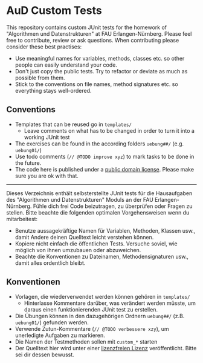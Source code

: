 # AuD Custom Tests

This repository contains custom JUnit tests for the homework of "Algorithmen
und Datenstrukturen" at FAU Erlangen-Nürnberg.
Please feel free to contribute, review or ask questions.
When contributing please consider these best practises:

* Use meaningful names for variables, methods, classes etc. so other people can easily understand your code.
* Don't just copy the public tests. Try to refactor or deviate as much as possible from them.
* Stick to the conventions on file names, method signatures etc. so everything stays well-ordered.

## Conventions

* Templates that can be reused go in `templates/`
	* Leave comments on what has to be changed in order to turn it into a working JUnit test
* The exercises can be found in the according folders `uebung##/` (e.g. `uebung01/`)
* Use todo comments (`// @TODO improve xyz`) to mark tasks to be done in the future.
* The code here is published under a [public domain license](./LICENSE). Please make sure you are ok with that.


---

Dieses Verzeichnis enthält selbsterstellte JUnit tests für die Hausaufgaben
des "Algorithmen und Datenstrukturen" Moduls an der FAU Erlangen-Nürnberg.
Fühle dich frei Code beizutragen, zu überprüfen oder Fragen zu stellen.
Bitte beachte die folgenden optimalen Vorgehensweisen wenn du mitarbeitest:

* Benutze aussagekräftige Namen für Variablen, Methoden, Klassen usw., damit Andere deinen Quelltext leicht verstehen können.
* Kopiere nicht einfach die öffentlichen Tests. Versuche soviel, wie möglich von ihnen umzubauen oder abzuweichen.
* Beachte die Konventionen zu Dateinamen, Methodensignaturen usw., damit alles ordentlich bleibt.

## Konventionen
* Vorlagen, die wiederverwendet werden können gehören in `templates/`
	* Hinterlasse Kommentare darüber, was verändert werden müsste, um daraus einen funktionierenden JUnit test zu erstellen.
* Die Übungen können in den dazugehörigen Ordnern `uebung##/` (z.B. `uebung01/`) gefunden werden.
* Verwende Zutun-Kommentare (`// @TODO verbessere xzy`), um unerledigte Aufgaben zu markieren.
* Die Namen der Testmethoden sollen mit `custom_*` starten
* Der Quelltext hier wird unter einer [lizenzfreien Lizenz](./LICENSE) veröffentlicht. Bitte sei dir dessen bewusst.

